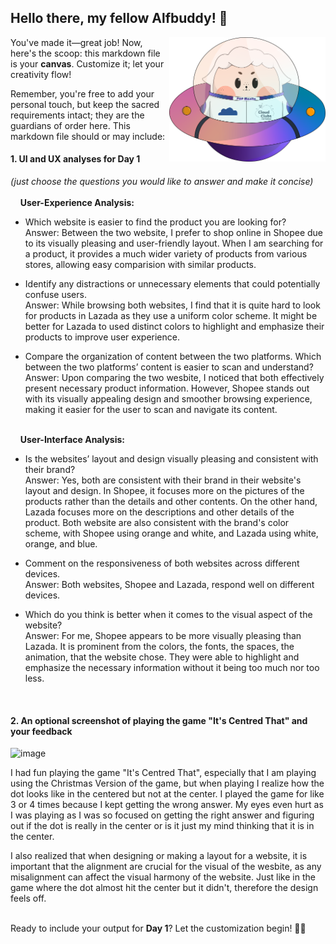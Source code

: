 ## Hello there, my fellow Alfbuddy! 💖

<img align="right" width="250px" src="../../assets/alf/alf-ufo.png">

You've made it—great job! Now, here's the scoop: this markdown file is your **canvas**. Customize it; let your creativity flow!

Remember, you're free to add your personal touch, but keep the sacred requirements intact; they are the guardians of order here. This markdown file should or may include:

#### 1. UI and UX analyses for Day 1

_(just choose the questions you would like to answer and make it concise)_
<br/><br/>
&nbsp;&nbsp;&nbsp;&nbsp;**User-Experience Analysis:**<br/>

-   Which website is easier to find the product you are looking for?<br/>
    Answer: Between the two website, I prefer to shop online in Shopee due to its visually pleasing and user-friendly layout. When I am searching for a product, it provides a much wider variety of products from various stores, allowing easy comparision with similar products.

-   Identify any distractions or unnecessary elements that could potentially confuse users.<br/>
    Answer: While browsing both websites, I find that it is quite hard to look for products in Lazada as they use a uniform color scheme. It might be better for Lazada to used distinct colors to highlight and emphasize their products to improve user experience.

-   Compare the organization of content between the two platforms. Which between the two platforms’ content is easier to scan and understand?<br/>
    Answer: Upon comparing the two wesbite, I noticed that both effectively present necessary product information. However, Shopee stands out with its visually appealing design and smoother browsing experience, making it easier for the user to scan and navigate its content.

<br/> &nbsp;&nbsp;&nbsp;&nbsp;**User-Interface Analysis:**

-   Is the websites’ layout and design visually pleasing and consistent with their brand?<br/>
    Answer: Yes, both are consistent with their brand in their website's layout and design. In Shopee, it focuses more on the pictures of the products rather than the details and other contents. On the other hand, Lazada focuses more on the descriptions and other details of the product. Both website are also consistent with the brand's color scheme, with Shopee using orange and white, and Lazada using white, orange, and blue.
    
-   Comment on the responsiveness of both websites across different devices.<br/>
    Answer: Both websites, Shopee and Lazada, respond well on different devices. 
    
-   Which do you think is better when it comes to the visual aspect of the website?<br/>
    Answer: For me, Shopee appears to be more visually pleasing than Lazada. It is prominent from the colors, the fonts, the spaces, the animation, that the website chose. They were able to highlight and emphasize the necessary information without it being too much nor too less. 
    
    <br>

#### 2. An **optional** screenshot of playing the game **"It's Centred That"** and your feedback
![image](https://github.com/maihannn/AWSCC-CodeQuest-UI-UX/assets/150937686/c5d2995f-bf7f-49a3-a8cf-2f1666578a7a)

I had fun playing the game "It's Centred That", especially that I am playing using the Christmas Version of the game, but when playing I realize how the dot looks like in the centered but not at the center. I played the game for like 3 or 4 times because I kept getting the wrong answer. My eyes even hurt as I was playing as I was so focused on getting the right answer and figuring out if the dot is really in the center or is it just my mind thinking that it is in the center.

I also realized that when designing or making a layout for a website, it is important that the alignment are crucial for the visual of the wesbite, as any misalignment can affect the visual harmony of the website. Just like in the game where the dot almost hit the center but it didn't, therefore the design feels off.

<br>Ready to include your output for **Day 1**? Let the customization begin! 🚀✨

<!-- You may now delete and modify the content of this file -->
